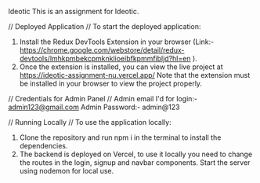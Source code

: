 Ideotic
This is an assignment for Ideotic.

// Deployed Application //
To start the deployed application:

1. Install the Redux DevTools Extension in your browser (Link:-https://chrome.google.com/webstore/detail/redux-devtools/lmhkpmbekcpmknklioeibfkpmmfibljd?hl=en ).
2. Once the extension is installed, you can view the live project at https://ideotic-assignment-nu.vercel.app/ Note that the extension must be installed in your browser to view the project properly.



// Credentials for Admin Panel //
    Admin email I'd for login:- admin123@gmail.com
    Admin Password:- admin@123
    


// Running Locally //
To use the application locally:

1. Clone the repository and run npm i in the terminal to install the dependencies.
2. The backend is deployed on Vercel, to use it locally you need to change the routes in the login, signup and navbar components.
Start the server using nodemon for local use.


